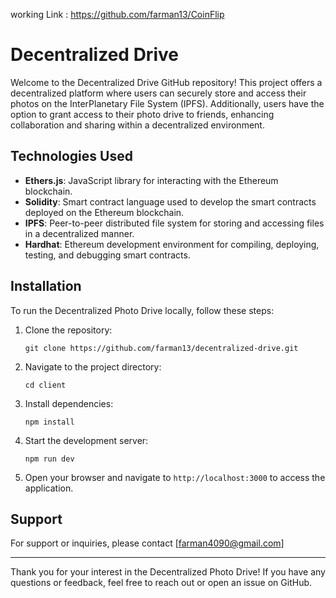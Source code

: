 working Link : https://github.com/farman13/CoinFlip 
# Decentralized Drive

Welcome to the Decentralized Drive GitHub repository! 
This project offers a decentralized platform where users can securely store and access their photos on the InterPlanetary File System (IPFS).
Additionally, users have the option to grant access to their photo drive to friends, enhancing collaboration and sharing within a decentralized environment.


## Technologies Used

- **Ethers.js**: JavaScript library for interacting with the Ethereum blockchain.
- **Solidity**: Smart contract language used to develop the smart contracts deployed on the Ethereum blockchain.
- **IPFS**: Peer-to-peer distributed file system for storing and accessing files in a decentralized manner.
- **Hardhat**: Ethereum development environment for compiling, deploying, testing, and debugging smart contracts.

## Installation

To run the Decentralized Photo Drive locally, follow these steps:

1. Clone the repository:

   ```
   git clone https://github.com/farman13/decentralized-drive.git
   ```

2. Navigate to the project directory:

   ```
   cd client
   ```

3. Install dependencies:

   ```
   npm install
   ```

4. Start the development server:

   ```
   npm run dev
   ```

5. Open your browser and navigate to `http://localhost:3000` to access the application.



## Support

For support or inquiries, please contact [farman4090@gmail.com]


---

Thank you for your interest in the Decentralized Photo Drive! If you have any questions or feedback, feel free to reach out or open an issue on GitHub.
